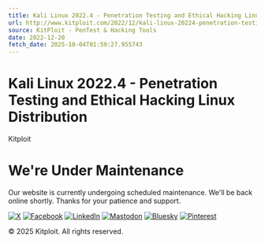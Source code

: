 ```yaml
---
title: Kali Linux 2022.4 - Penetration Testing and Ethical Hacking Linux Distribution
url: http://www.kitploit.com/2022/12/kali-linux-20224-penetration-testing.html
source: KitPloit - PenTest & Hacking Tools
date: 2022-12-20
fetch_date: 2025-10-04T01:59:27.955743
---
```


# Kali Linux 2022.4 - Penetration Testing and Ethical Hacking Linux Distribution

Kitploit

# We're Under Maintenance

Our website is currently undergoing scheduled maintenance.
We'll be back online shortly. Thanks for your patience and support.

[![X](https://blogger.googleusercontent.com/img/b/R29vZ2xl/AVvXsEi4hiKdBF1bAezeXoX2vS7En07lo3LQjb58dCg5N2nbCGCG5oPcsZvmGHqg90Ghn6d-DdwKovfv5Mi-IZ8JjOYR2ByeMrt3PglUsyNS5sYi1GjtEjokHB2yvHf5aIyCqObIGsILP2Jsv79BllZUKKb8K2QvXUf6dIu-XAQet1CbP7AASsSh1Rp99lWzO0s/s128/twitter-x-logo-black-square-rounded-20852.png)](https://x.com/KitPloit "Follow X")
[![Facebook](https://blogger.googleusercontent.com/img/b/R29vZ2xl/AVvXsEjW2LsPisndtKFMNE1s3fJMCM9TiDdNQQbptvaxb1hkOauWxD9PvXXxVXbhBascplV4cp4MovDHsYe81999YzwMOWpMcKIpx7tzTkCCXq4A69gvWU-bTiceuMIHHC4VmXayqeqUE5Bx6k7uWyAHNwelWEBLD-bL-_bqr5EhPa2NA11C5j8_AVQBX1dTN04/s1600/facebook-square-blue-logo-15981.png)](https://www.facebook.com/Kitploit "Follow Facebook")
[![LinkedIn](https://blogger.googleusercontent.com/img/b/R29vZ2xl/AVvXsEjqlAcxf-ZE2YWvejku80jkBYg8GH-HavvG4JQLoxDz9VTj3rX7pD0h0N9s6kK5K-1flmRarWwP1-tGMwoQ6mL49xJDLKAXs5ku3uCcXJM_V3eWeXZ6kI6RgXUWznP-0YHSda8dV_F0ufRnDsHnlCQuOnyz_kYNM9JCbllVdH-uwRjwpvjBNUoqLnQDT9M/s128/linkedin-square-blue-logo-15978.png)](https://www.linkedin.com/company/kitploit "Follow LinkedIn")
[![Mastodon](https://blogger.googleusercontent.com/img/b/R29vZ2xl/AVvXsEjx7Dd4mRkN0Awb-8N19KT6aeW_Guu1App0XMtwWB8yHAFp7kaajYCzZ_GejmiNAQE1pzB4hzvq05kxR9GDCXngkVlYtotbD1LxNtXvH7ups9zTM9biVD2Vo_luafp428p5aPqs4BI5H0KiI3gqh4z81Yuufin2XiaaG1KasvbbH47W7UEyPscrs9g_j3U/s128/mastodon-purple--logo-mark-27212.png)](https://mastodon.social/%40kitploit "Follow Mastodon")
[![Bluesky](https://blogger.googleusercontent.com/img/b/R29vZ2xl/AVvXsEhbe4Y7cdOdZGlQxcv-pOZd8JIdlAvaHwn05MTdh3jVFXv0rCj9zwCHkoKs58qEXP_4C07Arcgl1G0NKf4VG0YYFUNJtyv7fTB8xgD8k9k1CDuzGYJk2RUwhLmMll7bQZAH3RnPUq3RS1NF_Bymg6HlBUnbsBnZk0XQq4sr4fx7PR7kw0a_DxLtoDDEE6w/s128/bluesky-blue-square-logo-24458(3).png)](https://bsky.app/profile/kitploitcom.bsky.social "Follow Bluesky")
[![Pinterest](https://blogger.googleusercontent.com/img/b/R29vZ2xl/AVvXsEjQaLmR_2kX85FNDEx7rF_aGJ45NXuqVnCJwxC2E7Hx06yCm7dDPfEBDLxG4WdBEg809r5NzO04Iyp1MAtNihZb5DeVMs4L5AnuvOK1xr-VEF-xaezC3HR7CIxRrF9UIarC2N1mD19lmI4IW2L3Oq3qhYJNhc7k1qYy-CpKriv7qj-kqxANcqanwdkppdQ/s128/pinterest-square-red-logo-15982.png)](https://www.pinterest.com/kitploit "Follow Pinterest")

© 2025 Kitploit. All rights reserved.